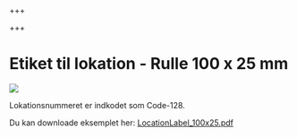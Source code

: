 +++

+++
# Etiket til lokation - Rulle 100 x 25 mm

![](https://thetis-ims-reports.s3.eu-west-1.amazonaws.com/examples/LocationLabel_100x25-1.png)

Lokationsnummeret er indkodet som Code-128.

Du kan downloade eksemplet her: [LocationLabel_100x25.pdf](https://thetis-ims-reports.s3.eu-west-1.amazonaws.com/examples/LocationLabel_100x25.pdf "LocationLabel_100x25.pdf")